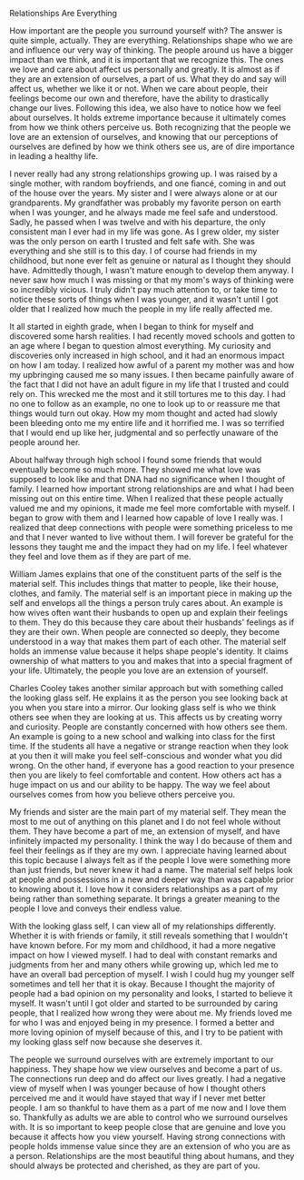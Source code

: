 Relationships Are Everything

How important are the people you surround yourself with? The answer is
quite simple, actually. They are everything. Relationships shape who we
are and influence our very way of thinking. The people around us have a
bigger impact than we think, and it is important that we recognize this.
The ones we love and care about affect us personally and greatly. It is
almost as if they are an extension of ourselves, a part of us. What they
do and say will affect us, whether we like it or not. When we care about
people, their feelings become our own and therefore, have the ability to
drastically change our lives. Following this idea, we also have to
notice how we feel about ourselves. It holds extreme importance because
it ultimately comes from how we think others perceive us. Both
recognizing that the people we love are an extension of ourselves, and
knowing that our perceptions of ourselves are defined by how we think
others see us, are of dire importance in leading a healthy life.

I never really had any strong relationships growing up. I was raised by
a single mother, with random boyfriends, and one fiancé, coming in and
out of the house over the years. My sister and I were always alone or at
our grandparents. My grandfather was probably my favorite person on
earth when I was younger, and he always made me feel safe and
understood. Sadly, he passed when I was twelve and with his departure,
the only consistent man I ever had in my life was gone. As I grew older,
my sister was the only person on earth I trusted and felt safe with. She
was everything and she still is to this day. I of course had friends in
my childhood, but none ever felt as genuine or natural as I thought they
should have. Admittedly though, I wasn't mature enough to develop them
anyway. I never saw how much I was missing or that my mom's ways of
thinking were so incredibly vicious. I truly didn't pay much attention
to, or take time to notice these sorts of things when I was younger, and
it wasn't until I got older that I realized how much the people in my
life really affected me.

It all started in eighth grade, when I began to think for myself and
discovered some harsh realities. I had recently moved schools and gotten
to an age where I began to question almost everything. My curiosity and
discoveries only increased in high school, and it had an enormous impact
on how I am today. I realized how awful of a parent my mother was and
how my upbringing caused me so many issues. I then became painfully
aware of the fact that I did not have an adult figure in my life that I
trusted and could rely on. This wrecked me the most and it still
tortures me to this day. I had no one to follow as an example, no one to
look up to or reassure me that things would turn out okay. How my mom
thought and acted had slowly been bleeding onto me my entire life and it
horrified me. I was so terrified that I would end up like her,
judgmental and so perfectly unaware of the people around her.

About halfway through high school I found some friends that would
eventually become so much more. They showed me what love was supposed to
look like and that DNA had no significance when I thought of family. I
learned how important strong relationships are and what I had been
missing out on this entire time. When I realized that these people
actually valued me and my opinions, it made me feel more comfortable
with myself. I began to grow with them and I learned how capable of love
I really was. I realized that deep connections with people were
something priceless to me and that I never wanted to live without them.
I will forever be grateful for the lessons they taught me and the impact
they had on my life. I feel whatever they feel and love them as if they
are part of me.

William James explains that one of the constituent parts of the self is
the material self. This includes things that matter to people, like
their house, clothes, and family. The material self is an important
piece in making up the self and envelops all the things a person truly
cares about. An example is how wives often want their husbands to open
up and explain their feelings to them. They do this because they care
about their husbands' feelings as if they are their own. When people are
connected so deeply, they become understood in a way that makes them
part of each other. The material self holds an immense value because it
helps shape people's identity. It claims ownership of what matters to
you and makes that into a special fragment of your life. Ultimately, the
people you love are an extension of yourself.

Charles Cooley takes another similar approach but with something called
the looking glass self. He explains it as the person you see looking
back at you when you stare into a mirror. Our looking glass self is who
we think others see when they are looking at us. This affects us by
creating worry and curiosity. People are constantly concerned with how
others see them. An example is going to a new school and walking into
class for the first time. If the students all have a negative or strange
reaction when they look at you then it will make you feel self-conscious
and wonder what you did wrong. On the other hand, if everyone has a good
reaction to your presence then you are likely to feel comfortable and
content. How others act has a huge impact on us and our ability to be
happy. The way we feel about ourselves comes from how you believe others
perceive you.

My friends and sister are the main part of my material self. They mean
the most to me out of anything on this planet and I do not feel whole
without them. They have become a part of me, an extension of myself, and
have infinitely impacted my personality. I think the way I do because of
them and feel their feelings as if they are my own. I appreciate having
learned about this topic because I always felt as if the people I love
were something more than just friends, but never knew it had a name. The
material self helps look at people and possessions in a new and deeper
way than was capable prior to knowing about it. I love how it considers
relationships as a part of my being rather than something separate. It
brings a greater meaning to the people I love and conveys their endless
value.

With the looking glass self, I can view all of my relationships
differently. Whether it is with friends or family, it still reveals
something that I wouldn't have known before. For my mom and childhood,
it had a more negative impact on how I viewed myself. I had to deal with
constant remarks and judgments from her and many others while growing
up, which led me to have an overall bad perception of myself. I wish I
could hug my younger self sometimes and tell her that it is okay.
Because I thought the majority of people had a bad opinion on my
personality and looks, I started to believe it myself. It wasn't until I
got older and started to be surrounded by caring people, that I realized
how wrong they were about me. My friends loved me for who I was and
enjoyed being in my presence. I formed a better and more loving opinion
of myself because of this, and I try to be patient with my looking glass
self now because she deserves it.

The people we surround ourselves with are extremely important to our
happiness. They shape how we view ourselves and become a part of us. The
connections run deep and do affect our lives greatly. I had a negative
view of myself when I was younger because of how I thought others
perceived me and it would have stayed that way if I never met better
people. I am so thankful to have them as a part of me now and I love
them so. Thankfully as adults we are able to control who we surround
ourselves with. It is so important to keep people close that are genuine
and love you because it affects how you view yourself. Having strong
connections with people holds immense value since they are an extension
of who you are as a person. Relationships are the most beautiful thing
about humans, and they should always be protected and cherished, as they
are part of you.
